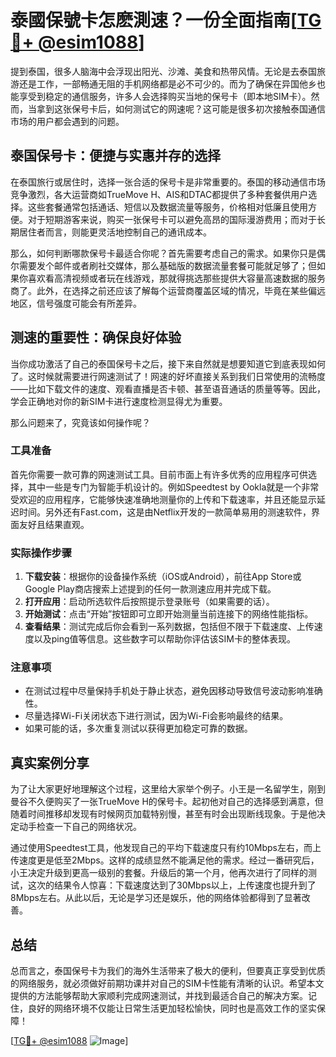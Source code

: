 # 泰國保號卡怎麽測速？一份全面指南[[TG💪+ @esim1088](https://t.me/s/esim1088)]

提到泰国，很多人脑海中会浮现出阳光、沙滩、美食和热带风情。无论是去泰国旅游还是工作，一部畅通无阻的手机网络都是必不可少的。而为了确保在异国他乡也能享受到稳定的通信服务，许多人会选择购买当地的保号卡（即本地SIM卡）。然而，当拿到这张保号卡后，如何测试它的网速呢？这可能是很多初次接触泰国通信市场的用户都会遇到的问题。

## 泰国保号卡：便捷与实惠并存的选择

在泰国旅行或居住时，选择一张合适的保号卡是非常重要的。泰国的移动通信市场竞争激烈，各大运营商如TrueMove H、AIS和DTAC都提供了多种套餐供用户选择。这些套餐通常包括通话、短信以及数据流量等服务，价格相对低廉且使用方便。对于短期游客来说，购买一张保号卡可以避免高昂的国际漫游费用；而对于长期居住者而言，则能更灵活地控制自己的通讯成本。

那么，如何判断哪款保号卡最适合你呢？首先需要考虑自己的需求。如果你只是偶尔需要发个邮件或者刷社交媒体，那么基础版的数据流量套餐可能就足够了；但如果你喜欢看高清视频或者玩在线游戏，那就得挑选那些提供大容量高速数据的服务商了。此外，在选择之前还应该了解每个运营商覆盖区域的情况，毕竟在某些偏远地区，信号强度可能会有所差异。

## 测速的重要性：确保良好体验

当你成功激活了自己的泰国保号卡之后，接下来自然就是想要知道它到底表现如何了。这时候就需要进行网速测试了！网速的好坏直接关系到我们日常使用的流畅度——比如下载文件的速度、观看直播是否卡顿、甚至语音通话的质量等等。因此，学会正确地对你的新SIM卡进行速度检测显得尤为重要。

那么问题来了，究竟该如何操作呢？

### 工具准备

首先你需要一款可靠的网速测试工具。目前市面上有许多优秀的应用程序可供选择，其中一些是专门为智能手机设计的。例如Speedtest by Ookla就是一个非常受欢迎的应用程序，它能够快速准确地测量你的上传和下载速率，并且还能显示延迟时间。另外还有Fast.com，这是由Netflix开发的一款简单易用的测速软件，界面友好且结果直观。

### 实际操作步骤

1. **下载安装**：根据你的设备操作系统（iOS或Android），前往App Store或Google Play商店搜索上述提到的任何一款测速应用并完成下载。
2. **打开应用**：启动所选软件后按照提示登录账号（如果需要的话）。
3. **开始测试**：点击“开始”按钮即可立即开始测量当前连接下的网络性能指标。
4. **查看结果**：测试完成后你会看到一系列数据，包括但不限于下载速度、上传速度以及ping值等信息。这些数字可以帮助你评估该SIM卡的整体表现。

### 注意事项

- 在测试过程中尽量保持手机处于静止状态，避免因移动导致信号波动影响准确性。
- 尽量选择Wi-Fi关闭状态下进行测试，因为Wi-Fi会影响最终的结果。
- 如果可能的话，多次重复测试以获得更加稳定可靠的数据。

## 真实案例分享

为了让大家更好地理解这个过程，这里给大家举个例子。小王是一名留学生，刚到曼谷不久便购买了一张TrueMove H的保号卡。起初他对自己的选择感到满意，但随着时间推移却发现有时候网页加载特别慢，甚至有时会出现断线现象。于是他决定动手检查一下自己的网络状况。

通过使用Speedtest工具，他发现自己的平均下载速度只有约10Mbps左右，而上传速度更是低至2Mbps。这样的成绩显然不能满足他的需求。经过一番研究后，小王决定升级到更高一级别的套餐。升级后的第一个月，他再次进行了同样的测试，这次的结果令人惊喜：下载速度达到了30Mbps以上，上传速度也提升到了8Mbps左右。从此以后，无论是学习还是娱乐，他的网络体验都得到了显著改善。

## 总结

总而言之，泰国保号卡为我们的海外生活带来了极大的便利，但要真正享受到优质的网络服务，就必须做好前期功课并对自己的SIM卡性能有清晰的认识。希望本文提供的方法能够帮助大家顺利完成网速测试，并找到最适合自己的解决方案。记住，良好的网络环境不仅能让日常生活更加轻松愉快，同时也是高效工作的坚实保障！

[[TG💪+ @esim1088](https://t.me/s/esim1088) ![Image](https://i.postimg.cc/4NQfJmqS/Snipaste-2025-05-13-00-14-12.png)]